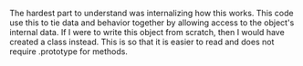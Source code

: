 The hardest part to understand was internalizing how this works.
This code use this to tie data and behavior together by allowing access to the object's internal data.
If I were to write this object from scratch, then I would have created a class instead. This is so that it is easier to read and does not require .prototype for methods.
